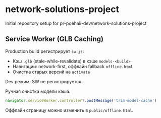 # network-solutions-project

Initial repository setup for pr-poehali-dev/network-solutions-project

## Service Worker (GLB Caching)

Production build регистрирует `sw.js`:
- Кэш `.glb` (stale-while-revalidate) в кэше `models-<build>`
- Навигации: network-first, оффлайн fallback `offline.html`
- Очистка старых версий на `activate`

Dev режим: SW не регистрируется.

Ручная очистка модели кэша:
```js
navigator.serviceWorker.controller?.postMessage('trim-model-cache')
```

Оффлайн страницу можно изменить в `public/offline.html`.